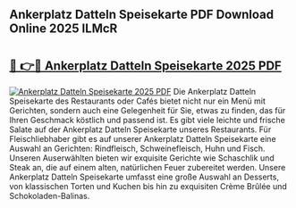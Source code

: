 ## Ankerplatz Datteln Speisekarte PDF Download Online 2025 lLMcR

# <h2><a href="http://gcdpygn.nevu.top/?p=Ankerplatz+Datteln+Speisekarte">🔗 👉🔴 Ankerplatz Datteln Speisekarte 2025 PDF</a></h2>

[![Ankerplatz Datteln Speisekarte 2025 PDF](https://i.imgur.com/dBaPXMq.png)](http://gcdpygn.nevu.top/?p=Ankerplatz+Datteln+Speisekarte)
Die Ankerplatz Datteln Speisekarte des Restaurants oder Cafés bietet nicht nur ein Menü mit Gerichten, sondern auch eine Gelegenheit für Sie, etwas zu finden, das für Ihren Geschmack köstlich und passend ist. Es gibt viele leichte und frische Salate auf der Ankerplatz Datteln Speisekarte unseres Restaurants. Für Fleischliebhaber gibt es auf unserer Ankerplatz Datteln Speisekarte eine Auswahl an Gerichten: Rindfleisch, Schweinefleisch, Huhn und Fisch. Unseren Auserwählten bieten wir exquisite Gerichte wie Schaschlik und Steak an, die auf einem alten, natürlichen Feuer zubereitet werden. Unsere Ankerplatz Datteln Speisekarte umfasst eine große Auswahl an Desserts, von klassischen Torten und Kuchen bis hin zu exquisiten Crème Brûlée und Schokoladen-Balinas.
